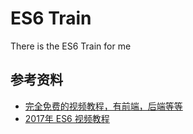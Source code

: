 # ES6 Train

There is the ES6 Train for me

## 参考资料

- [完全免费的视频教程，有前端，后端等等](https://www.codecasts.com)
- [2017年 ES6 视频教程](https://www.codecasts.com/series/es6-from-scratch)